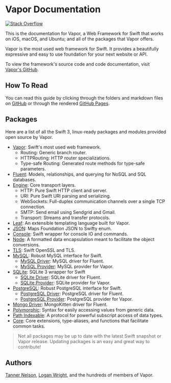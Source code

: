 # Vapor Documentation

[![Stack Overflow](https://img.shields.io/stackexchange/stackoverflow/t/vapor.svg)](http://stackoverflow.com/questions/tagged/vapor)

This is the documentation for Vapor, a Web Framework for Swift that works on iOS, macOS, and Ubuntu; and all of the packages that Vapor offers. 

Vapor is the most used web framework for Swift. It provides a beautifully expressive and easy to use foundation for your next website or API.

To view the framework's source code and code documentation, visit [Vapor's GitHub](https://github.com/vapor/vapor).

## How To Read

You can read this guide by clicking through the folders and markdown files on [GitHub](https://github.com/vapor/documentation) or through the rendered [GitHub Pages](https://vapor.github.io/documentation/).

## Packages

Here are a list of all the Swift 3, linux-ready packages and modules provided open source by Vapor.

- [Vapor](https://github.com/vapor/vapor): Swift's most used web framework.
	- Routing: Generic branch router.
	- HTTPRouting: HTTP router specializations.
	- Type-safe Routing: Generated route methods for type-safe parameters.
- [Fluent](https://github.com/vapor/fluent): Models, relationships, and querying for NoSQL and SQL databases.
- [Engine](https://github.com/vapor/engine): Core transport layers.
	- HTTP: Pure Swift HTTP client and server.
	- URI: Pure Swift URI parsing and serializing.
	- WebSockets: Full-duplex communication channels over a single TCP connection.
	- SMTP: Send email using Sendgrid and Gmail.
	- Transport: Streams and transfer protocols.
- [Leaf](https://github.com/vapor/leaf): An extensible templating language built for Vapor.
- [JSON](https://github.com/vapor/json): Maps Foundation JSON to Swifty enum.
- [Console](https://github.com/vapor/console): Swift wrapper for console IO and commands.
- [Node](https://github.com/vapor/node): A formatted data encapsulation meant to facilitate the object conversions.
- [TLS](https://github.com/vapor/tls): Swift OpenSSL and TLS.
- [MySQL](https://github.com/vapor/mysql): Robust MySQL interface for Swift.
	- [MySQL Driver](https://github.com/vapor/mysql-driver): MySQL driver for Fluent.
	- [MySQL Provider](https://github.com/vapor/mysql-provider): MySQL provider for Vapor.
- [SQLite](https://github.com/vapor/sqlite): SQLite 3 wrapper for Swift
	- [SQLite Driver](https://github.com/vapor/sqlite-driver): SQLite driver for Fluent.
	- [SQLite Provider](https://github.com/vapor/sqlite-provider): SQLite provider for Vapor.
- [PostgreSQL](https://github.com/vapor/postgresql): Robust PostgreSQL interface for Swift.
	- [PostgreSQL Driver](https://github.com/vapor/postgresql-driver): PostgreSQL driver for Fluent.
	- [PostgreSQL Provider](https://github.com/vapor/postgresql-provider): PostgreSQL provider for Vapor.
- [Mongo Driver](https://github.com/vapor/mongo-driver): MongoKitten driver for Fluent.
- [Polymorphic](https://github.com/vapor/polymorphic): Syntax for easily accessing values from generic data.
- [Path Indexable](https://github.com/vapor/path-indexable): A protocol for powerful subscript access of data types.
- [Core](https://github.com/vapor/core): Core extensions, type-aliases, and functions that facilitate common tasks.

> Not all packages may be up to date with the latest Swift snapshot or Vapor release. Updating packages is an easy and great way to contribute!

## Authors

[Tanner Nelson](mailto:tanner@qutheory.io), [Logan Wright](mailto:logan@qutheory.io), and the hundreds of members of Vapor.
